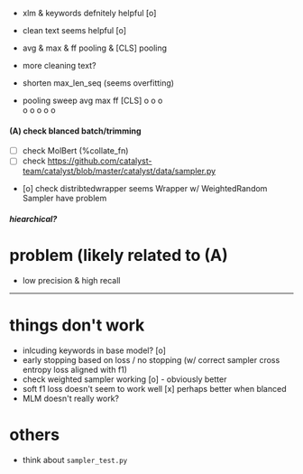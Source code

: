 - xlm & keywords defnitely helpful [o]
- clean text seems helpful [o]
- avg & max & ff pooling & [CLS] pooling
- more cleaning text?
- shorten max_len_seq (seems overfitting)

- pooling sweep
avg max ff [CLS]
             o
        o
 o   
 o   o  o
     o  o 

#### (A) check blanced batch/trimming
- [ ] check MolBert (%collate_fn)
- [ ] check https://github.com/catalyst-team/catalyst/blob/master/catalyst/data/sampler.py
- [o] check distribtedwrapper 
  seems Wrapper w/ WeightedRandom Sampler have problem

##### hiearchical?

# problem (likely related to (A)
- low precision & high recall
--------------------------------------------------------
# things don't work
- inlcuding keywords in base model? [o]
- early stopping based on loss / no stopping (w/ correct sampler cross entropy loss aligned with f1)
- check weighted sampler working [o] - obviously better
- soft f1 loss doesn't seem to work well [x]
  perhaps better when blanced
- MLM doesn't really work?

# others
- think about `sampler_test.py`
